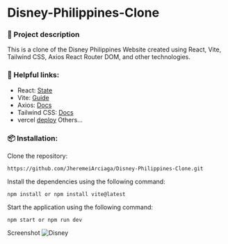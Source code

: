 # Disney-Philippines-Clone

### 📄 Project description
This is a clone of the Disney Philippines Website created using React, Vite, Tailwind CSS, Axios React Router DOM, and other technologies.

### 📌 Helpful links:

- React: [State](https://react.dev/learn/state-a-components-memory) 
- Vite: [Guide](https://vitejs.dev/guide/) 
- Axios: [Docs](https://axios-http.com/docs/intro)
- Tailwind CSS: [Docs](https://tailwindcss.com/)
- vercel [deploy](https://vercel.com/)
Others...

### 📦 Installation:

 Clone the repository:
```
https://github.com/JheremeiArciaga/Disney-Philippines-Clone.git
```
Install the dependencies using the following command:
```
npm install or npm install vite@latest
``` 
Start the application using the following command:
```
npm start or npm run dev
```

Screenshot
![Disney](https://github.com/JheremeiArciaga/Disney-Philippines-Clone/assets/92977447/5f9400d8-e1bc-4f80-9c66-68e3914a6880)




